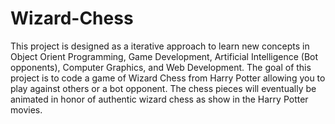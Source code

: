 # Wizard-Chess
This project is designed as a iterative approach to learn new concepts in Object Orient Programming, Game Development, Artificial Intelligence (Bot opponents), Computer Graphics, and Web Development. The goal of this project is to code a game of Wizard Chess from Harry Potter allowing you to play against others or a bot opponent. The chess pieces will eventually be animated in honor of authentic wizard chess as show in the Harry Potter movies.
